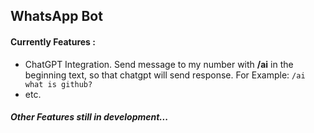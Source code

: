 ## WhatsApp Bot

#### Currently Features :
- ChatGPT Integration. Send message to my number with **/ai** in the beginning text, so that chatgpt will send response. For Example: ``/ai what is github?``
- etc.

##### Other Features still in development...